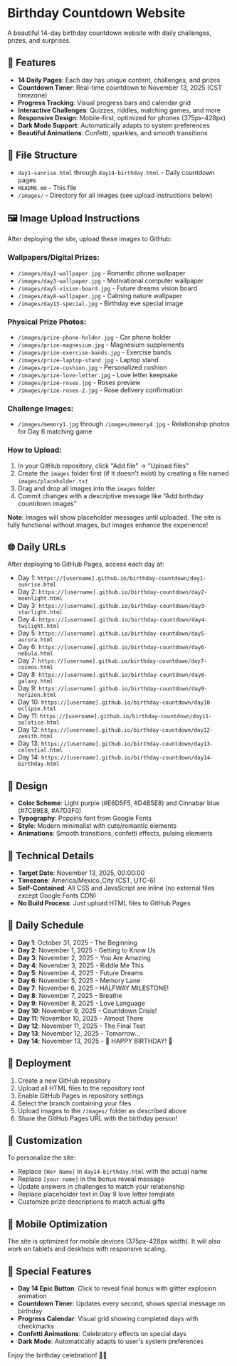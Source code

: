 # Birthday Countdown Website

A beautiful 14-day birthday countdown website with daily challenges, prizes, and surprises.

## 🌟 Features

- **14 Daily Pages**: Each day has unique content, challenges, and prizes
- **Countdown Timer**: Real-time countdown to November 13, 2025 (CST timezone)
- **Progress Tracking**: Visual progress bars and calendar grid
- **Interactive Challenges**: Quizzes, riddles, matching games, and more
- **Responsive Design**: Mobile-first, optimized for phones (375px-428px)
- **Dark Mode Support**: Automatically adapts to system preferences
- **Beautiful Animations**: Confetti, sparkles, and smooth transitions

## 📁 File Structure

- `day1-sunrise.html` through `day14-birthday.html` - Daily countdown pages
- `README.md` - This file
- `/images/` - Directory for all images (see upload instructions below)

## 🖼️ Image Upload Instructions

After deploying the site, upload these images to GitHub:

### Wallpapers/Digital Prizes:
- `/images/day1-wallpaper.jpg` - Romantic phone wallpaper
- `/images/day3-wallpaper.jpg` - Motivational computer wallpaper
- `/images/day5-vision-board.jpg` - Future dreams vision board
- `/images/day8-wallpaper.jpg` - Calming nature wallpaper
- `/images/day13-special.jpg` - Birthday eve special image

### Physical Prize Photos:
- `/images/prize-phone-holder.jpg` - Car phone holder
- `/images/prize-magnesium.jpg` - Magnesium supplements
- `/images/prize-exercise-bands.jpg` - Exercise bands
- `/images/prize-laptop-stand.jpg` - Laptop stand
- `/images/prize-cushion.jpg` - Personalized cushion
- `/images/prize-love-letter.jpg` - Love letter keepsake
- `/images/prize-roses.jpg` - Roses preview
- `/images/prize-roses-2.jpg` - Rose delivery confirmation

### Challenge Images:
- `/images/memory1.jpg` through `/images/memory4.jpg` - Relationship photos for Day 6 matching game

### How to Upload:
1. In your GitHub repository, click "Add file" → "Upload files"
2. Create the `images` folder first (if it doesn't exist) by creating a file named `images/placeholder.txt`
3. Drag and drop all images into the `images` folder
4. Commit changes with a descriptive message like "Add birthday countdown images"

**Note**: Images will show placeholder messages until uploaded. The site is fully functional without images, but images enhance the experience!

## 🌐 Daily URLs

After deploying to GitHub Pages, access each day at:

- Day 1: `https://[username].github.io/birthday-countdown/day1-sunrise.html`
- Day 2: `https://[username].github.io/birthday-countdown/day2-moonlight.html`
- Day 3: `https://[username].github.io/birthday-countdown/day3-starlight.html`
- Day 4: `https://[username].github.io/birthday-countdown/day4-twilight.html`
- Day 5: `https://[username].github.io/birthday-countdown/day5-aurora.html`
- Day 6: `https://[username].github.io/birthday-countdown/day6-nebula.html`
- Day 7: `https://[username].github.io/birthday-countdown/day7-cosmos.html`
- Day 8: `https://[username].github.io/birthday-countdown/day8-galaxy.html`
- Day 9: `https://[username].github.io/birthday-countdown/day9-horizon.html`
- Day 10: `https://[username].github.io/birthday-countdown/day10-eclipse.html`
- Day 11: `https://[username].github.io/birthday-countdown/day11-solstice.html`
- Day 12: `https://[username].github.io/birthday-countdown/day12-zenith.html`
- Day 13: `https://[username].github.io/birthday-countdown/day13-celestial.html`
- Day 14: `https://[username].github.io/birthday-countdown/day14-birthday.html`

## 🎨 Design

- **Color Scheme**: Light purple (#E6D5F5, #D4B5E8) and Cinnabar blue (#7CB9E8, #A7D3F0)
- **Typography**: Poppins font from Google Fonts
- **Style**: Modern minimalist with cute/romantic elements
- **Animations**: Smooth transitions, confetti effects, pulsing elements

## 🔧 Technical Details

- **Target Date**: November 13, 2025, 00:00:00
- **Timezone**: America/Mexico_City (CST, UTC-6)
- **Self-Contained**: All CSS and JavaScript are inline (no external files except Google Fonts CDN)
- **No Build Process**: Just upload HTML files to GitHub Pages

## 📅 Daily Schedule

- **Day 1**: October 31, 2025 - The Beginning
- **Day 2**: November 1, 2025 - Getting to Know Us
- **Day 3**: November 2, 2025 - You Are Amazing
- **Day 4**: November 3, 2025 - Riddle Me This
- **Day 5**: November 4, 2025 - Future Dreams
- **Day 6**: November 5, 2025 - Memory Lane
- **Day 7**: November 6, 2025 - HALFWAY MILESTONE!
- **Day 8**: November 7, 2025 - Breathe
- **Day 9**: November 8, 2025 - Love Language
- **Day 10**: November 9, 2025 - Countdown Crisis!
- **Day 11**: November 10, 2025 - Almost There
- **Day 12**: November 11, 2025 - The Final Test
- **Day 13**: November 12, 2025 - Tomorrow...
- **Day 14**: November 13, 2025 - 🎉 HAPPY BIRTHDAY! 🎉

## 🚀 Deployment

1. Create a new GitHub repository
2. Upload all HTML files to the repository root
3. Enable GitHub Pages in repository settings
4. Select the branch containing your files
5. Upload images to the `/images/` folder as described above
6. Share the GitHub Pages URL with the birthday person!

## 💝 Customization

To personalize the site:
- Replace `[Her Name]` in `day14-birthday.html` with the actual name
- Replace `[your name]` in the bonus reveal message
- Update answers in challenges to match your relationship
- Replace placeholder text in Day 9 love letter template
- Customize prize descriptions to match actual gifts

## 📱 Mobile Optimization

The site is optimized for mobile devices (375px-428px width). It will also work on tablets and desktops with responsive scaling.

## 🎉 Special Features

- **Day 14 Epic Button**: Click to reveal final bonus with glitter explosion animation
- **Countdown Timer**: Updates every second, shows special message on birthday
- **Progress Calendar**: Visual grid showing completed days with checkmarks
- **Confetti Animations**: Celebratory effects on special days
- **Dark Mode**: Automatically adapts to user's system preferences

Enjoy the birthday celebration! 🎂✨
